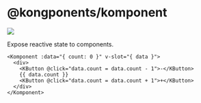 # @kongponents/komponent

[![](https://img.shields.io/npm/v/@kongponents/komponent.svg?style=flat-square)](https://www.npmjs.com/package/@kongponents/komponent)

Expose reactive state to components.

```vue
<Komponent :data="{ count: 0 }" v-slot="{ data }">
  <div>
    <KButton @click="data.count = data.count - 1">-</KButton>
    {{ data.count }}
    <KButton @click="data.count = data.count + 1">+</KButton>
  </div>
</Komponent>
```
